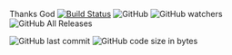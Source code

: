 Thanks God
[![Build Status](https://travis-ci.org/samirrana1011/FinalTest.svg?branch=master)](https://travis-ci.org/samirrana1011/FinalTest)
![GitHub](https://img.shields.io/github/license/samirrana1011/FinalTest.svg)
![GitHub watchers](https://img.shields.io/github/watchers/samirrana1011/FinalTest.svg?style=social)
![GitHub All Releases](https://img.shields.io/github/downloads/samirrana1011/FinalTest/total.svg)


![GitHub last commit](https://img.shields.io/github/last-commit/samirrana1011/FinalTest.svg)
![GitHub code size in bytes](https://img.shields.io/github/languages/code-size/samirrana1011/FinalTest.svg)
